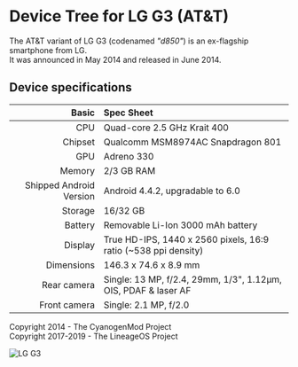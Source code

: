 # Device Tree for LG G3 (AT&T)

The AT&T variant of LG G3 (codenamed _"d850"_) is an ex-flagship smartphone from LG.  
It was announced in May 2014 and released in June 2014.

## Device specifications
Basic                   | Spec Sheet
-----------------------:|:-------------------------
CPU                     | Quad-core 2.5 GHz Krait 400
Chipset                 | Qualcomm MSM8974AC Snapdragon 801
GPU                     | Adreno 330
Memory                  | 2/3 GB RAM
Shipped Android Version | Android 4.4.2, upgradable to 6.0
Storage                 | 16/32 GB
Battery                 | Removable Li-Ion 3000 mAh battery
Display                 | True HD-IPS, 1440 x 2560 pixels, 16:9 ratio (~538 ppi density)
Dimensions              | 146.3 x 74.6 x 8.9 mm
Rear camera             | Single: 13 MP, f/2.4, 29mm, 1/3", 1.12µm, OIS, PDAF & laser AF
Front camera            | Single: 2.1 MP, f/2.0

Copyright 2014 - The CyanogenMod Project  
Copyright 2017-2019 - The LineageOS Project

![LG G3](https://i.imgur.com/TIVXyJ9.jpg "LG G3")